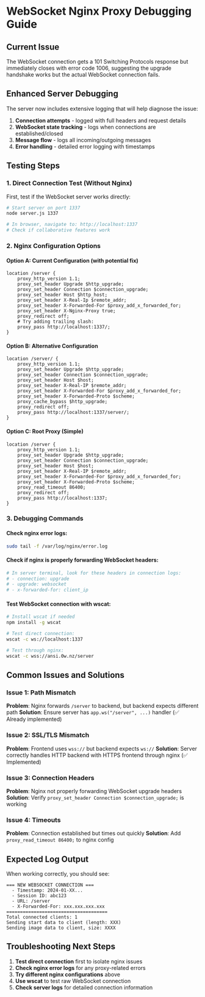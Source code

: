 # WebSocket Nginx Proxy Debugging Guide

## Current Issue
The WebSocket connection gets a 101 Switching Protocols response but immediately closes with error code 1006, suggesting the upgrade handshake works but the actual WebSocket connection fails.

## Enhanced Server Debugging
The server now includes extensive logging that will help diagnose the issue:

1. **Connection attempts** - logged with full headers and request details
2. **WebSocket state tracking** - logs when connections are established/closed
3. **Message flow** - logs all incoming/outgoing messages
4. **Error handling** - detailed error logging with timestamps

## Testing Steps

### 1. Direct Connection Test (Without Nginx)
First, test if the WebSocket server works directly:

```bash
# Start server on port 1337
node server.js 1337

# In browser, navigate to: http://localhost:1337
# Check if collaborative features work
```

### 2. Nginx Configuration Options

#### Option A: Current Configuration (with potential fix)
```nginx
location /server {
    proxy_http_version 1.1;
    proxy_set_header Upgrade $http_upgrade;
    proxy_set_header Connection $connection_upgrade;
    proxy_set_header Host $http_host;
    proxy_set_header X-Real-Ip $remote_addr;
    proxy_set_header X-Forwarded-For $proxy_add_x_forwarded_for;
    proxy_set_header X-Nginx-Proxy true;
    proxy_redirect off;
    # Try adding trailing slash:
    proxy_pass http://localhost:1337/;
}
```

#### Option B: Alternative Configuration
```nginx
location /server/ {
    proxy_http_version 1.1;
    proxy_set_header Upgrade $http_upgrade;
    proxy_set_header Connection $connection_upgrade;
    proxy_set_header Host $host;
    proxy_set_header X-Real-IP $remote_addr;
    proxy_set_header X-Forwarded-For $proxy_add_x_forwarded_for;
    proxy_set_header X-Forwarded-Proto $scheme;
    proxy_cache_bypass $http_upgrade;
    proxy_redirect off;
    proxy_pass http://localhost:1337/server/;
}
```

#### Option C: Root Proxy (Simple)
```nginx
location /server {
    proxy_http_version 1.1;
    proxy_set_header Upgrade $http_upgrade;
    proxy_set_header Connection $connection_upgrade;
    proxy_set_header Host $host;
    proxy_set_header X-Real-IP $remote_addr;
    proxy_set_header X-Forwarded-For $proxy_add_x_forwarded_for;
    proxy_set_header X-Forwarded-Proto $scheme;
    proxy_read_timeout 86400;
    proxy_redirect off;
    proxy_pass http://localhost:1337;
}
```

### 3. Debugging Commands

#### Check nginx error logs:
```bash
sudo tail -f /var/log/nginx/error.log
```

#### Check if nginx is properly forwarding WebSocket headers:
```bash
# In server terminal, look for these headers in connection logs:
# - connection: upgrade
# - upgrade: websocket
# - x-forwarded-for: client_ip
```

#### Test WebSocket connection with wscat:
```bash
# Install wscat if needed
npm install -g wscat

# Test direct connection:
wscat -c ws://localhost:1337

# Test through nginx:
wscat -c wss://ansi.0w.nz/server
```

## Common Issues and Solutions

### Issue 1: Path Mismatch
**Problem**: Nginx forwards `/server` to backend, but backend expects different path
**Solution**: Ensure server has `app.ws("/server", ...)` handler (✅ Already implemented)

### Issue 2: SSL/TLS Mismatch  
**Problem**: Frontend uses `wss://` but backend expects `ws://`
**Solution**: Server correctly handles HTTP backend with HTTPS frontend through nginx (✅ Implemented)

### Issue 3: Connection Headers
**Problem**: Nginx not properly forwarding WebSocket upgrade headers
**Solution**: Verify `proxy_set_header Connection $connection_upgrade;` is working

### Issue 4: Timeouts
**Problem**: Connection established but times out quickly
**Solution**: Add `proxy_read_timeout 86400;` to nginx config

## Expected Log Output

When working correctly, you should see:
```
=== NEW WEBSOCKET CONNECTION ===
  - Timestamp: 2024-01-XX...
  - Session ID: abc123
  - URL: /server
  - X-Forwarded-For: xxx.xxx.xxx.xxx
=====================================
Total connected clients: 1
Sending start data to client (length: XXX)
Sending image data to client, size: XXXX
```

## Troubleshooting Next Steps

1. **Test direct connection** first to isolate nginx issues
2. **Check nginx error logs** for any proxy-related errors  
3. **Try different nginx configurations** above
4. **Use wscat** to test raw WebSocket connection
5. **Check server logs** for detailed connection information